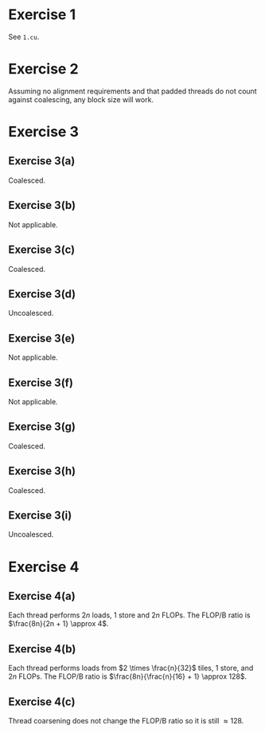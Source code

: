 # Exercise 1

See `1.cu`.

# Exercise 2

Assuming no alignment requirements and that padded threads do not count against coalescing, any block size will work.

# Exercise 3

## Exercise 3(a)

Coalesced.

## Exercise 3(b)

Not applicable.

## Exercise 3(c)

Coalesced.

## Exercise 3(d)

Uncoalesced.

## Exercise 3(e)

Not applicable.

## Exercise 3(f)

Not applicable.

## Exercise 3(g)

Coalesced.

## Exercise 3(h)

Coalesced.

## Exercise 3(i)

Uncoalesced.

# Exercise 4

## Exercise 4(a)

Each thread performs $2n$ loads, $1$ store and $2n$ FLOPs. The FLOP/B ratio is $\frac{8n}{2n + 1} \approx 4$.

## Exercise 4(b)

Each thread performs loads from $2 \times \frac{n}{32}$ tiles, $1$ store, and $2n$ FLOPs. The FLOP/B ratio is $\frac{8n}{\frac{n}{16} + 1} \approx 128$.

## Exercise 4(c)

Thread coarsening does not change the FLOP/B ratio so it is still $\approx 128$.

